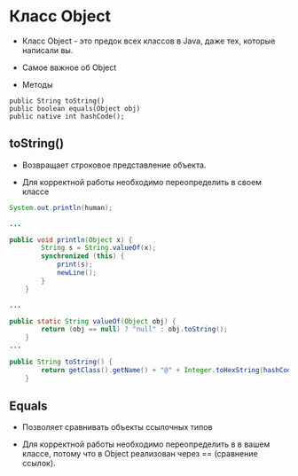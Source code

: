 # Класс Object

* Класс Object - это предок всех классов в Java, даже тех, которые написали вы.

* Самое важное об Object

- Методы

```
public String toString()
public boolean equals(Object obj)
public native int hashCode();
```

## toString()

* Возвращает строковое представление объекта.

* Для корректной работы необходимо переопределить в своем классе

```JAVA
System.out.println(human);

...

public void println(Object x) {
        String s = String.valueOf(x);
        synchronized (this) {
            print(s);
            newLine();
        }
    }

...

public static String valueOf(Object obj) {
        return (obj == null) ? "null" : obj.toString();
    }
...

public String toString() {
        return getClass().getName() + "@" + Integer.toHexString(hashCode());
    }
```

## Equals

* Позволяет сравнивать объекты ссылочных типов

* Для корректной работы необходимо переопределить в в вашем классе, потому что в Object реализован через == (сравнение ссылок).

